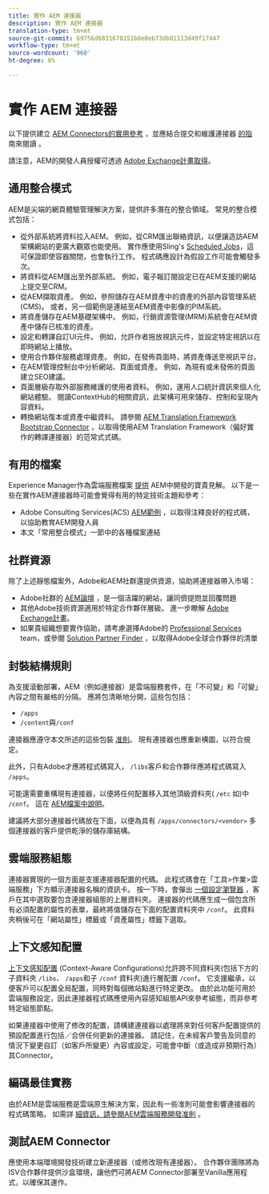 ```yaml
---
title: 實作 AEM 連接器
description: 實作 AEM 連接器
translation-type: tm+mt
source-git-commit: 69756d6831678151b0e8eb73db81113d49f17447
workflow-type: tm+mt
source-wordcount: '960'
ht-degree: 8%

---
```



實作 AEM 連接器
=============================

以下提供建立 [AEM Connectors的實用參考](https://www.adobe.io/apis/experiencecloud/aem/aemconnectors.html) ，並應結合提交和維護連接器 [的指](submit.md) 南來閱讀 [](maintain.md) 。

請注意，AEM的開發人員授權可透過 [Adobe Exchange計畫取得](https://partners.adobe.com/exchangeprogram/experiencecloud)。

通用整合模式
---------------------------

AEM是尖端的網頁體驗管理解決方案，提供許多潛在的整合領域。 常見的整合模式包括：

* 從外部系統將資料拉入AEM。 例如，從CRM匯出聯絡資訊，以便讓造訪AEM架構網站的更廣大觀眾也能使用。  實作應使用Sling&#39;s [Scheduled Jobs](https://sling.apache.org/documentation/bundles/apache-sling-eventing-and-job-handling.html#scheduled-jobs)，這可保證即使容器關閉，也會執行工作。 程式碼應設計為假設工作可能會觸發多次。
* 將資料從AEM匯出至外部系統。 例如，電子報訂閱設定已在AEM支援的網站上提交至CRM。
* 從AEM擷取資產。 例如，參照儲存在AEM資產中的資產的外部內容管理系統(CMS)。 或者，另一個範例是連結至AEM資產中影像的PIM系統。
* 將資產儲存在AEM基礎架構中。 例如，行銷資源管理(MRM)系統會在AEM資產中儲存已核准的資產。
* 設定和轉譯自訂UI元件。 例如，允許作者拖放視訊元件，並設定特定視訊以在即時網站上播放。
* 使用合作夥伴服務處理資產。 例如，在發佈頁面時，將資產傳送至視訊平台。
* 在AEM管理控制台中分析網站、頁面或資產。 例如，為現有或未發佈的頁面建立SEO建議。
* 頁面層級存取外部服務維護的使用者資料。 例如，運用人口統計資訊來個人化網站體驗。 閱讀ContextHub的相關資訊，此架構可用來儲存、控制和呈現內容資料。
* 轉換網站復本或資產中繼資料。 請參閱 [AEM Translation Framework Bootstrap Connector](https://github.com/Adobe-Marketing-Cloud/aem-translation-framework-bootstrap-connector) ，以取得使用AEM Translation Framework（偏好實作的轉譯連接器）的范常式式碼。


有用的檔案
--------------------

Experience Manager作為雲端服務檔案 [提供](../overview/introduction.md) AEM中開發的寶貴見解。 以下是一些在實作AEM連接器時可能會覺得有用的特定技術主題和參考：

* Adobe Consulting Services(ACS) [AEM範例](http://adobe-consulting-services.github.io/acs-aem-samples/) ，以取得注釋良好的程式碼，以協助教育AEM開發人員
* 本文「常用整合模式」一節中的各種檔案連結

社群資源
--------------------

除了上述靜態檔案外，Adobe和AEM社群還提供資源，協助將連接器帶入市場：

* Adobe社群的 [AEM論壇](http://help-forums.adobe.com/content/adobeforums/en/experience-manager-forum/adobe-experience-manager.html) ，是一個活躍的網站，讓同儕提問並回覆問題
* 其他Adobe技術資源適用於特定合作夥伴層級。 進一步瞭解 [Adobe Exchange計畫](https://partners.adobe.com/exchangeprogram/experiencecloud)。
* 如果貴組織想要實作協助，請考慮選擇Adobe的 [Professional Services](http://www.adobe.com/tw/marketing-cloud/service-support/professional-consulting-training.html) team，或參閱 [Solution Partner Finder](https://solutionpartners.adobe.com/home/partnerFinder.html) ，以取得Adobe全球合作夥伴的清單

封裝結構規則
-----------------------

為支援滾動部署，AEM（例如連接器）是雲端服務套件，在「不可變」和「可變」內容之間有嚴格的分隔。 應將包清晰地分開，這些包包括：

* `/apps`
* `/content`與`/conf`

連接器應遵守本文所述的這些包裝 [准則](/help/implementing/developing/introduction/aem-project-content-package-structure.md)。 現有連接器也應重新構圖，以符合規定。

此外，只有Adobe才應將程式碼寫入， `/libs`客戶和合作夥伴應將程式碼寫入 `/apps`。

可能還需要重構現有連接器，以便將任何配置移入其他頂級資料夾( `/etc` 如)中 `/conf`。 這在 [AEM檔案中說明](https://helpx.adobe.com/experience-manager/6-5/sites/deploying/using/repository-restructuring.html)。

建議將大部分連接器代碼放在下面，以便為具有 `/apps/connectors/<vendor>` 多個連接器的客戶提供乾淨的儲存庫結構。

雲端服務組態
-----------------------------

連接器實現的一個方面是支援連接器配置的代碼。 此程式碼會在「工具>作業>雲端服務」下方顯示連接器名稱的資訊卡。 按一下時，會彈出 [一個設定瀏覽器](/help/implementing/developing/introduction/configurations.md#using-configuration-browser) ，客戶在其中選取要包含連接器組態的上層資料夾。 連接器的代碼應生成一個包含所有必須配置的屬性的表單，最終將值儲存在下面的配置資料夾中 `/conf`。 此資料夾稍後可在「網站屬性」標籤或「資產屬性」標籤下選取。


上下文感知配置
-----------------------------

[上下文感知配置](https://sling.apache.org/documentation/bundles/context-aware-configuration/context-aware-configuration.html) (Context-Aware Configurations)允許跨不同資料夾(包括下方的子資料夾 `/libs`、 `/apps`和子 `/conf` 資料夾)進行層配置 `/conf`。 它支援繼承，以便客戶可以配置全局配置，同時對每個微站點進行特定更改。 由於此功能可用於雲端服務設定，因此連接器程式碼應使用內容感知組態API來參考組態，而非參考特定組態節點。

如果連接器中使用了修改的配置，請構建連接器以處理將來對任何客戶配置提供的預設配置進行包括／合併任何更新的連接器。 請記住，在未經客戶警告及同意的情況下變更自訂（如客戶所變更）內容或設定，可能會中斷（或造成非預期行為）其Connector。

編碼最佳實務
----------------------

由於AEM是雲端服務是雲端原生解決方案，因此有一些准則可能會影響連接器的程式碼策略。 如需詳 [細資訊，請參閱AEM雲端服務開發准則](/help/implementing/developing/introduction/development-guidelines.md) 。

測試AEM Connector
-------------------------

應使用本端環境開發技術建立新連接器（或修改現有連接器）。 合作夥伴團隊將為ISV合作夥伴提供沙盒環境，讓他們可將AEM Connector部署至Vanilla應用程式，以確保其運作。
